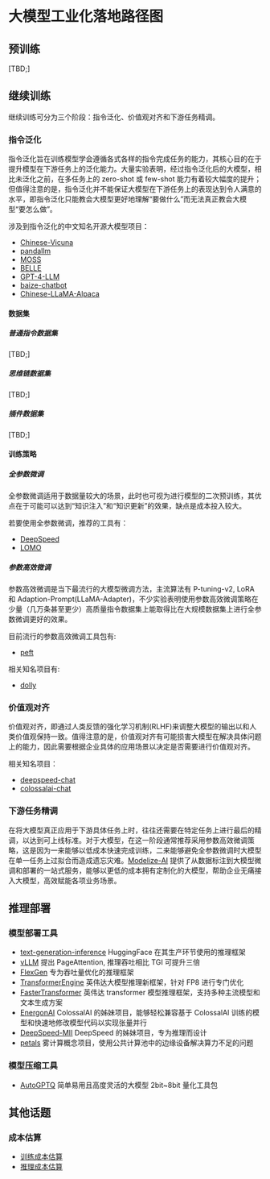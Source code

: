 # 大模型工业化落地路径图

## 预训练
\[TBD;\]

## 继续训练
继续训练可分为三个阶段：指令泛化、价值观对齐和下游任务精调。

### 指令泛化
指令泛化旨在训练模型学会遵循各式各样的指令完成任务的能力，其核心目的在于提升模型在下游任务上的泛化能力。大量实验表明，经过指令泛化后的大模型，相比未泛化之前，在多任务上的 zero-shot 或 few-shot 能力有着较大幅度的提升；但值得注意的是，指令泛化并不能保证大模型在下游任务上的表现达到令人满意的水平，即指令泛化只能教会大模型更好地理解“要做什么”而无法真正教会大模型“要怎么做”。

涉及到指令泛化的中文知名开源大模型项目：
- [Chinese-Vicuna](https://github.com/Facico/Chinese-Vicuna)
- [pandallm](https://github.com/dandelionsllm/pandallm)
- [MOSS](https://github.com/dandelionsllm/pandallm)
- [BELLE](https://github.com/LianjiaTech/BELLE)
- [GPT-4-LLM](https://github.com/Instruction-Tuning-with-GPT-4/GPT-4-LLM)
- [baize-chatbot](https://github.com/Instruction-Tuning-with-GPT-4/GPT-4-LLM)
- [Chinese-LLaMA-Alpaca](https://github.com/ymcui/Chinese-LLaMA-Alpaca)

#### 数据集
##### 普通指令数据集
\[TBD;\]

##### 思维链数据集
\[TBD;\]

##### 插件数据集
\[TBD;\]

#### 训练策略

##### 全参数微调
全参数微调适用于数据量较大的场景，此时也可视为进行模型的二次预训练，其优点在于可能可以达到“知识注入”和“知识更新”的效果，缺点是成本投入较大。

若要使用全参数微调，推荐的工具有：
- [DeepSpeed](https://github.com/microsoft/DeepSpeed)
- [LOMO](https://github.com/OpenLMLab/LOMO)

##### 参数高效微调
参数高效微调是当下最流行的大模型微调方法，主流算法有 P-tuning-v2, LoRA 和 Adaption-Prompt(LLaMA-Adapter)，不少实验表明使用参数高效微调策略在少量（几万条甚至更少）高质量指令数据集上能取得比在大规模数据集上进行全参数微调更好的效果。

目前流行的参数高效微调工具包有:
- [peft](https://github.com/huggingface/peft)

相关知名项目有:
- [dolly](https://github.com/databrickslabs/dolly)
 
### 价值观对齐
价值观对齐，即通过人类反馈的强化学习机制(RLHF)来调整大模型的输出以和人类价值观保持一致。值得注意的是，价值观对齐有可能损害大模型在解决具体问题上的能力，因此需要根据企业具体的应用场景以决定是否需要进行价值观对齐。

相关知名项目：
- [deepspeed-chat](https://github.com/microsoft/DeepSpeed/tree/master/blogs/deepspeed-chat)
- [colossalai-chat](https://medium.com/pytorch/colossalchat-an-open-source-solution-for-cloning-chatgpt-with-a-complete-rlhf-pipeline-5edf08fb538b)

### 下游任务精调
在将大模型真正应用于下游具体任务上时，往往还需要在特定任务上进行最后的精调，以达到可上线标准。对于大模型，在这一阶段通常推荐采用参数高效微调策略，这是因为一来能够以低成本快速完成训练，二来能够避免全参数微调时大模型在单一任务上过拟合而造成遗忘灾难。[Modelize-AI](https://www.modelize.ai/) 提供了从数据标注到大模型微调和部署的一站式服务，能够以更低的成本拥有定制化的大模型，帮助企业无痛接入大模型，高效赋能各项业务场景。


## 推理部署

### 模型部署工具
- [text-generation-inference](https://github.com/huggingface/text-generation-inference) HuggingFace 在其生产环节使用的推理框架
- [vLLM](https://github.com/vllm-project/vllm) 提出 PageAttention, 推理吞吐相比 TGI 可提升三倍
- [FlexGen](https://github.com/FMInference/FlexGen) 专为吞吐量优化的推理框架
- [TransformerEngine](https://github.com/NVIDIA/TransformerEngine) 英伟达大模型推理新框架，针对 FP8 进行专门优化
- [FasterTransformer](https://github.com/NVIDIA/FasterTransformer) 英伟达 transformer 模型推理框架，支持多种主流模型和文本生成方案
- [EnergonAI](https://github.com/hpcaitech/EnergonAI) ColossalAI 的姊妹项目，能够轻松兼容基于 ColossalAI 训练的模型和快速地修改模型代码以实现张量并行
- [DeepSpeed-MII](https://github.com/microsoft/DeepSpeed-MII) DeepSpeed 的姊妹项目，专为推理而设计
- [petals](https://github.com/bigscience-workshop/petals) 雾计算概念项目，使用公共计算池中的边缘设备解决算力不足的问题

### 模型压缩工具
- [AutoGPTQ](https://github.com/PanQiWei/AutoGPTQ) 简单易用且高度灵活的大模型 2bit~8bit 量化工具包

## 其他话题

### 成本估算
- [训练成本估算](https://zhuanlan.zhihu.com/p/630582034)
- [推理成本估算](https://kipp.ly/blog/transformer-inference-arithmetic/)
